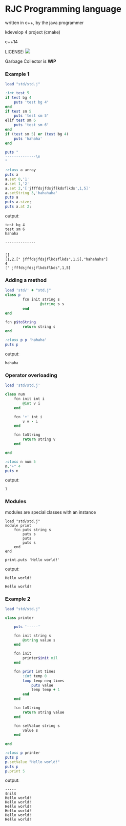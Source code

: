 # RJC Programming language
written in c++, by the java programmer

kdevelop 4 project (cmake)

c++14

LICENSE: ![](http://www.wtfpl.net/wp-content/uploads/2012/12/wtfpl-badge-1.png)

Garbage Collector is **WIP**

### Example 1

```ruby
load "std/std.j"

:int test 5
if test bg 4
	puts 'test bg 4'
end
if test sm 5
	puts 'test sm 5'
elif test sm 6
	puts 'test sm 6'
end
if (test sm 5) or (test bg 4)
	puts 'hahaha'
end

puts "
--------------\n
"

:class a array
puts a
a.set 0,'1'
a.set 1,'2'
a.set 2,'['jfffdsjfdsjflkdsflkds',1,5]'
a.setString 3,'hahahaha'
puts a
puts a.size;
puts a.at 2;

```

output:
```
test bg 4
test sm 6
hahaha

--------------


[]
[1,2,[" jfffdsjfdsjflkdsflkds",1,5],"hahahaha"]
4
[" jfffdsjfdsjflkdsflkds",1,5]
```

### Adding a method
```ruby
load 'std/' + "std.j"
class p
        fcn init string s
                @string s s
        end
end

fcn p$toString
        return string s
end

:class p p 'hahaha'
puts p
```
output:
```
hahaha
```

### Operator overloading

```ruby
load 'std/std.j'

class num
	fcn init int i
		@int v i
	end

	fcn '+' int i
		v v - i
	end

	fcn toString
		return string v
	end

end

:class n num 5
n."+" 4
puts n
```

output:
```
1
```

### Modules

modules are special classes with an instance

```
load "std/std.j"
module print
	fcn puts string s
		puts s
		puts
		puts s
	end
end

print.puts 'Hello world!'
```

output:
```
Hello world!

Hello world!

```

### Example 2
```ruby
load "std/std.j"

class printer

	puts '-----'

	fcn init string s
		@string value s
	end

	fcn init
		printer$init nil
	end

	fcn print int times
		:int temp 0
		loop temp neq times
			puts value
			temp temp + 1
		end
	end

	fcn toString
		return string value
	end

	fcn setValue string s
		value s
	end
	
end

:class p printer
puts p
p.setValue "Hello world!"
puts p
p.print 5
```
output:
```
-----
$nil$
Hello world!
Hello world!
Hello world!
Hello world!
Hello world!
Hello world!
```
